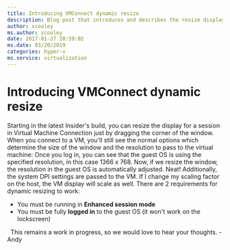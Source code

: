 ```yaml
---
title: Introducing VMConnect dynamic resize
description: Blog post that introduces and describes the resize display option when in a session in Virtual Machine Connection.
author: scooley
ms.author: scooley
date: 2017-01-27 20:59:02
ms.date: 03/20/2019
categories: hyper-v
ms.service: virtualization
---
```


# Introducing VMConnect dynamic resize

Starting in the latest Insider's build, you can resize the display for a session in Virtual Machine Connection just by dragging the corner of the window. <!---[![dynamic_resize](https://msdnshared.blob.core.windows.net/media/2017/01/dynamic_resize.gif)](https://msdnshared.blob.core.windows.net/media/2017/01/dynamic_resize.gif)--> When you connect to a VM, you'll still see the normal options which determine the size of the window and the resolution to pass to the virtual machine: <!--[![vmconnectclassic](https://msdnshared.blob.core.windows.net/media/2017/01/vmconnectCLASSIC.png)](https://msdnshared.blob.core.windows.net/media/2017/01/vmconnectCLASSIC.png)--> Once you log in, you can see that the guest OS is using the specified resolution, in this case 1366 x 768. <!--[![vmconnect4](https://msdnshared.blob.core.windows.net/media/2017/01/vmconnect4.png)](https://msdnshared.blob.core.windows.net/media/2017/01/vmconnect4.png)--> Now, if we resize the window, the resolution in the guest OS is automatically adjusted. Neat! <!--[![dynamic_resize](https://msdnshared.blob.core.windows.net/media/2017/01/dynamic_resize.gif)](https://msdnshared.blob.core.windows.net/media/2017/01/dynamic_resize.gif)--> Additionally, the system DPI settings are passed to the VM. If I change my scaling factor on the host, the VM display will scale as well. There are 2 requirements for dynamic resizing to work: 

  * You must be running in **Enhanced session mode**
  * You must be fully **logged in** to the guest OS (it won't work on the lockscreen)

  This remains a work in progress, so we would love to hear your thoughts. -Andy        
